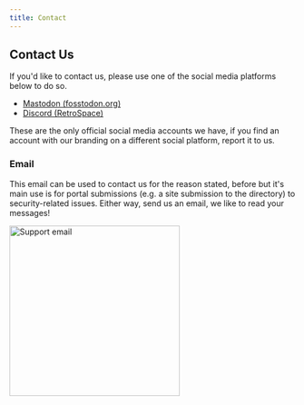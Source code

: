 ```yaml
---
title: Contact
---
```


## Contact Us

If you'd like to contact us, please use one of the social media platforms below to do so.

- [Mastodon (fosstodon.org)](https://fosstodon.org/@surfscape)
- [Discord (RetroSpace)](/community)

These are the only official social media accounts we have, if you find an account with our branding on a different social platform, report it to us.

### Email

This email can be used to contact us for the reason stated, before but it's main use is for portal submissions (e.g. a site submission to the directory) to security-related issues.
Either way, send us an email, we like to read your messages!

<img src="/static/images/others/hidden.svg" alt="Support email" style="width:300px;">
